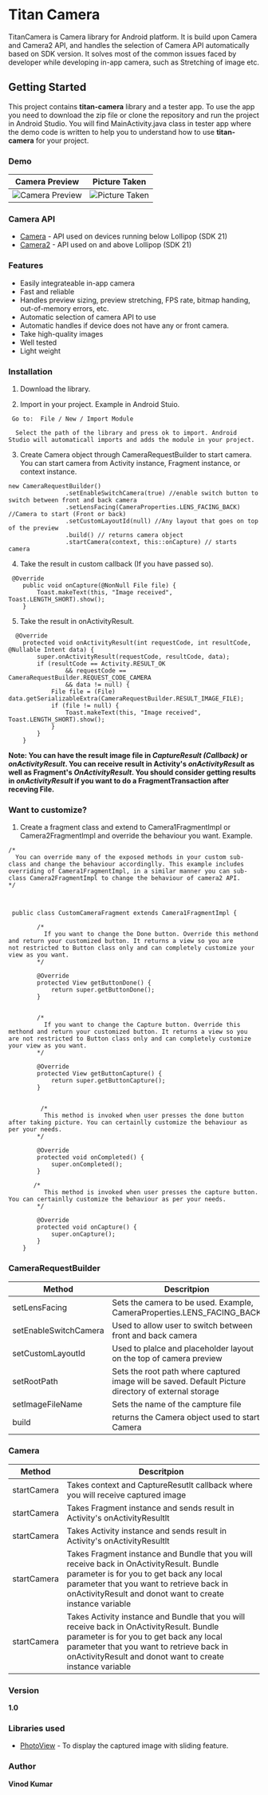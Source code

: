# Titan Camera

TitanCamera is Camera library for Android platform. It is build upon Camera and Camera2 API, and handles the selection of Camera API automatically based on SDK version. It solves most of the common issues faced by developer while developing in-app camera, such as Stretching of image etc. 



## Getting Started

This project contains **titan-camera** library and a tester app. To use the app you need to download the zip file or clone the repository and run the project in Android Studio. You will find MainActivity.java class in tester app where the demo code is written to help you to understand how to use **titan-camera** for your project.



### Demo
| Camera Preview      | Picture Taken      | 
|------------|-------------| 
| ![Camera Preview](https://github.com/vinodghai/titan-camera/blob/master/1_n.png?raw=true "Camera Preview") | ![Picture Taken](https://github.com/vinodghai/titan-camera/blob/master/2_n.png?raw=true "Picture Taken") |
  



### Camera API
* [Camera](https://developer.android.com/guide/topics/media/camera) - API used on devices running below Lollipop (SDK 21)
* [Camera2](https://developer.android.com/reference/android/hardware/camera2/package-summary.html) - API used on and above Lollipop (SDK 21)



### Features
* Easily integrateable in-app camera
* Fast and reliable
* Handles preview sizing, preview stretching, FPS rate, bitmap handing, out-of-memory errors, etc.
* Automatic selection of camera API to use
* Automatic handles if device does not have any or front camera.
* Take high-quality images
* Well tested
* Light weight



### Installation

1. Download the library.

2. Import in your project. Example in Android Stuio.

```
 Go to:  File / New / Import Module
  
  Select the path of the library and press ok to import. Android Studio will automaticall imports and adds the module in your project.
```


3. Create Camera object through CameraRequestBuilder to start camera. You can start camera from Activity instance, Fragment instance, or    context instance.

```
new CameraRequestBuilder()
                .setEnableSwitchCamera(true) //enable switch button to switch between front and back camera
                .setLensFacing(CameraProperties.LENS_FACING_BACK) //Camera to start (Front or back)
                .setCustomLayoutId(null) //Any layout that goes on top of the preview
                .build() // returns camera object
                .startCamera(context, this::onCapture) // starts camera
```



4. Take the result in custom callback (If you have passed so).

```
 @Override
    public void onCapture(@NonNull File file) {
        Toast.makeText(this, "Image received", Toast.LENGTH_SHORT).show();
    }
```


5. Take the result in onActivityResult.

```
  @Override
    protected void onActivityResult(int requestCode, int resultCode, @Nullable Intent data) {
        super.onActivityResult(requestCode, resultCode, data);
        if (resultCode == Activity.RESULT_OK
                && requestCode == CameraRequestBuilder.REQUEST_CODE_CAMERA
                && data != null) {
            File file = (File) data.getSerializableExtra(CameraRequestBuilder.RESULT_IMAGE_FILE);
            if (file != null) {
                Toast.makeText(this, "Image received", Toast.LENGTH_SHORT).show();
            }
        }
    }
```


**Note: You can have the result image file in *CaptureResult (Callback)* or *onActivityResult*. You can receive result in Activity's *onActivityResult* as well as Fragment's *OnActivityResult*. You should consider getting results in *onActivityResult* if you want to do a FragmentTransaction after receving File.**



### Want to customize?

1. Create a fragment class and extend to Camera1FragmentImpl or Camera2FragmentImpl and override the behaviour you want. Example.

```
/*
  You can override many of the exposed methods in your custom sub-class and change the behaviour accordinglly. This example includes       overriding of Camera1FragmentImpl, in a similar manner you can sub-class Camera2FragmentImpl to change the behaviour of camera2 API.
*/



 public class CustomCameraFragment extends Camera1FragmentImpl {

        /*
          If you want to change the Done button. Override this methond and return your customized button. It returns a view so you are             not restricted to Button class only and can completely customize your view as you want.
        */

        @Override
        protected View getButtonDone() {
            return super.getButtonDone();
        }


        /*
          If you want to change the Capture button. Override this methond and return your customized button. It returns a view so you             are not restricted to Button class only and can completely customize your view as you want.
        */
        
        @Override
        protected View getButtonCapture() {
            return super.getButtonCapture();
        }
        
        
         /*
          This method is invoked when user presses the done button after taking picture. You can certainlly customize the behaviour as             per your needs.
        */

        @Override
        protected void onCompleted() {
            super.onCompleted();
        }

       /*
          This method is invoked when user presses the capture button. You can certainlly customize the behaviour as per your needs.
        */
        
        @Override
        protected void onCapture() {
            super.onCapture();
        }
    }
```



### CameraRequestBuilder

| Method       | Descritpion |
| ------------- | ------------- |
| setLensFacing | Sets the camera to be used. Example, CameraProperties.LENS_FACING_BACK  |
| setEnableSwitchCamera | Used to allow user to switch between front and back camera  |
| setCustomLayoutId | Used to plalce and placeholder layout on the top of camera preview  |
| setRootPath | Sets the root path where captured image will be saved. Default Picture directory of external storage |
| setImageFileName | Sets the name of the campture file  |
| build | returns the Camera object used to start Camera  |



### Camera

| Method       | Descritpion |
| ----------- | ------------- |
| startCamera | Takes context and CaptureResutlt callback where you will receive captured image  |
| startCamera | Takes Fragment instance and sends result in Activity's onActivityResultlt  |
| startCamera | Takes Activity instance and sends result in Activity's onActivityResultlt  |
| startCamera | Takes Fragment instance and Bundle that you will receive back in OnActivityResult. Bundle parameter is for you to get                   back any local parameter that you want to retrieve back in onActivityResult and donot want to create instance variable |
| startCamera | Takes Activity instance and Bundle that you will receive back in OnActivityResult. Bundle parameter is for you to get                   back any local parameter that you want to retrieve back in onActivityResult and donot want to create instance variable |



### Version

**1.0**



### Libraries used

* [PhotoView](https://github.com/chrisbanes/PhotoView) - To display the captured image with sliding feature.




### Author
**Vinod Kumar**
